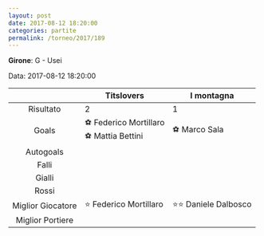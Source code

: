 ```yaml
---
layout: post
date: 2017-08-12 18:20:00
categories: partite
permalink: /torneo/2017/189
---
```

**Girone**: G - Usei

Data: 2017-08-12 18:20:00

| | Titslovers | I montagna |
|:-----:|-----|-----|
Risultato|2|1
Goals|⚽ Federico Mortillaro<br/>⚽ Mattia Bettini|⚽ Marco Sala<br/>
Autogoals||
Falli||
Gialli||
Rossi||
Miglior Giocatore|⭐ Federico Mortillaro<br/>|⭐⭐ Daniele Dalbosco<br/>
Miglior Portiere||